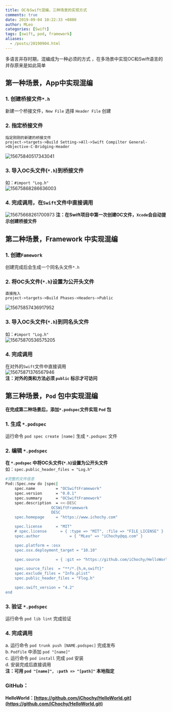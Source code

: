 ```yaml
---
title: OC与Swift混编，三种场景的实现方式
comments: true
date: 2019-09-04 10:22:33 +0800
author: MLeo
categories: [Swift] 
tags: [swift, pod, framework]
aliases:
  - /posts/20190904.html
---
```


多语言并存时期，混编成为一种必须的方式 ，在多场景中实现OC和Swift语言的并存原来是如此简单

## 第一种场景，App中实现混编  

### 1. 创建桥接文件`*.h`  
新建一个桥接文件，`New File` 选择 `Header File` 创建

### 2. 指定桥接文件  
```
指定刚刚的新建的桥接文件  
project->targets->Build Setting->All->Swift Compilter General->Objective-C-Bridging-Header
```
![15675840517343041](https://images.ichochy.com/15675840517343041.png)

### 3. 导入OC头文件(`*.h`)到桥接文件  
如：`#import "Log.h"`  
![15675868286636003](https://images.ichochy.com/15675868286636003.png)  

### 4. 完成调用，在`Swift`文件中直接调用 

![15675668261700973](https://images.ichochy.com/15675668261700973.png)
**注：在Swift项目中第一次创建OC文件，`Xcode`会自动提示创建桥接文件**  

## 第二种场景，Framework 中实现混编  
### 1. 创建`Famework`  
创建完成后会生成一个同名头文件`*.h`
### 2. 将OC头文件(`*.h`)设置为公开头文件  
```
直接拖入
project->targets->Build Phases->Headers->Public
```  
![15675857436917952](https://images.ichochy.com/15675857436917952.png)
### 3. 导入OC头文件(`*.h`)到同名头文件  
如：`#import "Log.h"`  
![15675870536575205](https://images.ichochy.com/15675870536575205.png)  
### 4. 完成调用  
在对外的`Swift`文件中直接调用  
![15675871376567946](https://images.ichochy.com/15675871376567946.png)  
**注：对外的类和方法必须 `public` 标示才可访问**

## 第三种场景，`Pod` 包中实现混编  
**在完成第二种场景后，添加`*.podspec`文件实现 `Pod` 包**  
### 1. 生成 `*.podspec`   
运行命令 `pod spec create [name]` 生成 `*.podspec` 文件
### 2. 编辑 `*.podspec`  
**在 `*.podspec` 中将OC头文件(`*.h`)设置为公开头文件**  
如：`spec.public_header_files = "Log.h"`

```bash
#完整的文件信息
Pod::Spec.new do |spec|
    spec.name         = "OCSwiftFramework"
    spec.version      = "0.0.1"
    spec.summary      = "OCSwiftFramework"
    spec.description  = <<-DESC
                    OCSWiftFramework
                    DESC
    spec.homepage     = "https://www.ichochy.com"

    spec.license      = "MIT"
    # spec.license      = { :type => "MIT", :file => "FILE_LICENSE" }
    spec.author             = { "MLeo" => "iChochy@qq.com" }

    spec.platform = :osx
    spec.osx.deployment_target = "10.10"

    spec.source       = { :git => "https://github.com/iChochy/HelloWorld.git", :tag => "#{spec.version}" }

    spec.source_files  = "**/*.{h,m,swift}"
    spec.exclude_files = "Info.plist"
    spec.public_header_files = "Flog.h"

    spec.swift_version = "4.2"
end
```

### 3. 验证  `*.podspec`  
运行命令 `pod lib lint` 完成验证  

### 4. 完成调用  
a. 运行命令 `pod trunk push [NAME.podspec]` 完成发布  
b. `Podfile` 中添加 `pod "[name]"`  
c. 运行命令 `pod install` 完成 `pod` 安装  
d. 安装完成后直接调用  
**注：可用 `pod "[name]", :path => "[path]"` 本地指定**

### GitHub：  
**HelloWorld：[https://github.com/iChochy/HelloWorld.git](https://github.com/iChochy/HelloWorld.git)**